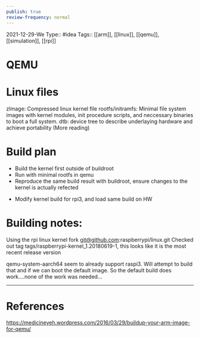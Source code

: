 ```yaml
---
publish: true
review-frequency: normal
---
```

2021-12-29-We
Type:: #idea
Tags:: [[arm]], [[linux]], [[qemu]], [[simulation]], [[rpi]]

# QEMU

# Linux files
zImage: Compressed linux kernel file
rootfs/initramfs: Minimal file system images with kernel modules, init procedure scripts, and neccessary binaries to boot a full system.
dtb: device tree to describe underlaying hardware and achieve portability (More reading)

# Build plan
+ Build the kernel first outside of buildroot
+ Run with minimal rootfs in qemu
+ Reproduce the same build result with buildroot, ensure changes to the kernel is actually refected
- Modify kernel build for rpi3, and load same build on HW

# Building notes:
Using the rpi linux kernel fork git@github.com:raspberrypi/linux.git
Checked out tag tags/raspberrypi-kernel_1.20180619-1, this looks like it is the most recent release version

qemu-system-aarch64 seem to already support raspi3. Will attempt to build that and if we can boot the default image.
So the default build does work....none of the work was needed...

---
# References
https://medicineyeh.wordpress.com/2016/03/29/buildup-your-arm-image-for-qemu/
